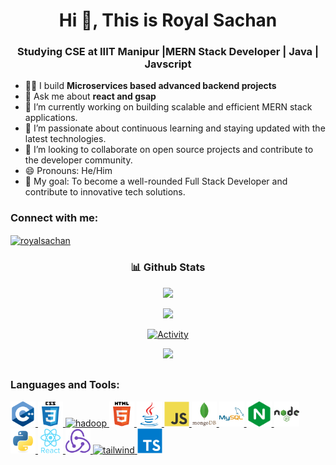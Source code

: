 <!--![logo](https://github.com/AbhinayBhadauria99/AbhinayBhadauria99/blob/main/banner2.png)--->
<h1 align="center">Hi 👋, This is Royal Sachan</h1>
<h3 align="center">Studying CSE at IIIT Manipur |MERN Stack Developer | Java | Javscript</h3>

- 🙋‍♂️ I build **Microservices based advanced backend projects**
- 💬 Ask me about **react and gsap**
- 🔭 I’m currently working on building scalable and efficient MERN stack applications.
- 🌱 I’m passionate about continuous learning and staying updated with the latest technologies.
- 👯 I’m looking to collaborate on open source projects and contribute to the developer community.
- 😄 Pronouns: He/Him
- 🎯 My goal: To become a well-rounded Full Stack Developer and contribute to innovative tech solutions.
 
<h3 align="left">Connect with me:</h3>
<p align="left">
<a href="https://linkedin.com/in/royalsachan" target="blank"><img align="center" src="https://raw.githubusercontent.com/rahuldkjain/github-profile-readme-generator/master/src/images/icons/Social/linked-in-alt.svg" alt="royalsachan" height="30" width="40" /></a>

</p>


<div align="center">



 ### 📊 Github Stats
  
<!-- GitHub Stats -->
![](https://github-readme-stats.vercel.app/api?username=royalsachan&theme=radical&hide_border=true&count_private=true&PAT_1=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)

<!-- Streak Stats -->
![](https://github-readme-streak-stats.herokuapp.com/?user=royalsachan&theme=radical&hide_border=true&token=YOUR_TOKEN)

<!-- Activity Graph -->
[![Activity](https://github-readme-activity-graph.vercel.app/graph?username=royalsachan&theme=redical&hide_border=true&token=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)](https://github.com/ashutosh00710/github-readme-activity-graph)

<!-- Languages -->
![](https://github-readme-stats.vercel.app/api/top-langs/?username=royalsachan&theme=radical&hide_border=true&layout=compact&PAT_1=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)
</div>



## <h3 align="left">Languages and Tools:</h3>
<p align="left"> </a> <a href="https://www.w3schools.com/cpp/" target="_blank" rel="noreferrer"> <img src="https://raw.githubusercontent.com/devicons/devicon/master/icons/cplusplus/cplusplus-original.svg" alt="cplusplus" width="40" height="40"/> </a> <a href="https://www.w3schools.com/css/" target="_blank" rel="noreferrer"> <img src="https://raw.githubusercontent.com/devicons/devicon/master/icons/css3/css3-original-wordmark.svg" alt="css3" width="40" height="40"/> </a>  <a href="https://hadoop.apache.org/" target="_blank" rel="noreferrer"> <img src="https://www.vectorlogo.zone/logos/apache_hadoop/apache_hadoop-icon.svg" alt="hadoop" width="40" height="40"/> </a> <a href="https://www.w3.org/html/" target="_blank" rel="noreferrer"> <img src="https://raw.githubusercontent.com/devicons/devicon/master/icons/html5/html5-original-wordmark.svg" alt="html5" width="40" height="40"/> </a> <a href="https://www.java.com" target="_blank" rel="noreferrer"> <img src="https://raw.githubusercontent.com/devicons/devicon/master/icons/java/java-original.svg" alt="java" width="40" height="40"/> </a> <a href="https://developer.mozilla.org/en-US/docs/Web/JavaScript" target="_blank" rel="noreferrer"> <img src="https://raw.githubusercontent.com/devicons/devicon/master/icons/javascript/javascript-original.svg" alt="javascript" width="40" height="40"/> </a> <a href="https://www.mongodb.com/" target="_blank" rel="noreferrer"> <img src="https://raw.githubusercontent.com/devicons/devicon/master/icons/mongodb/mongodb-original-wordmark.svg" alt="mongodb" width="40" height="40"/> </a> <a href="https://www.mysql.com/" target="_blank" rel="noreferrer"> <img src="https://raw.githubusercontent.com/devicons/devicon/master/icons/mysql/mysql-original-wordmark.svg" alt="mysql" width="40" height="40"/> </a> <a href="https://www.nginx.com" target="_blank" rel="noreferrer"> <img src="https://raw.githubusercontent.com/devicons/devicon/master/icons/nginx/nginx-original.svg" alt="nginx" width="40" height="40"/> </a> <a href="https://nodejs.org" target="_blank" rel="noreferrer"> <img src="https://raw.githubusercontent.com/devicons/devicon/master/icons/nodejs/nodejs-original-wordmark.svg" alt="nodejs" width="40" height="40"/> </a> <a href="https://www.python.org" target="_blank" rel="noreferrer"> <img src="https://raw.githubusercontent.com/devicons/devicon/master/icons/python/python-original.svg" alt="python" width="40" height="40"/> </a> <a href="https://reactjs.org/" target="_blank" rel="noreferrer"> <img src="https://raw.githubusercontent.com/devicons/devicon/master/icons/react/react-original-wordmark.svg" alt="react" width="40" height="40"/> </a> <a href="https://redux.js.org" target="_blank" rel="noreferrer"> <img src="https://raw.githubusercontent.com/devicons/devicon/master/icons/redux/redux-original.svg" alt="redux" width="40" height="40"/> </a> <a href="https://tailwindcss.com/" target="_blank" rel="noreferrer"> <img src="https://www.vectorlogo.zone/logos/tailwindcss/tailwindcss-icon.svg" alt="tailwind" width="40" height="40"/> </a> <a href="https://www.typescriptlang.org/" target="_blank" rel="noreferrer"> <img src="https://raw.githubusercontent.com/devicons/devicon/master/icons/typescript/typescript-original.svg" alt="typescript" width="40" height="40"/> </a> </p>



